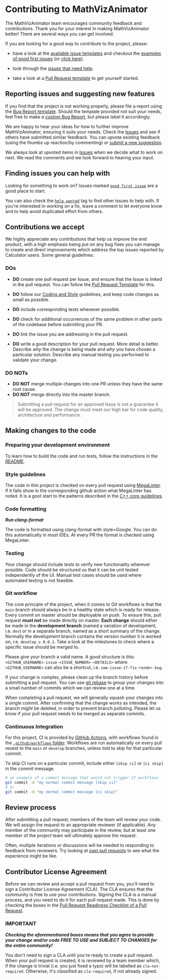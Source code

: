 # Contributing to MathVizAnimator

The MathVizAnimator team encourages community feedback and contributions.
Thank you for your interest in making MathVizAnimator better! There are several
ways you can get involved.

If you are looking for a good way to contribute to the project, please:

* have a look at the [available issue templates](https://github.com/codingwithmagga/mathvizanimator/issues/new/choose)
and checkout the [examples of good first issues](https://github.com/codingwithmagga/mathvizanimator/contribute)
(or [click here](https://github.com/codingwithmagga/mathvizanimator/issues?q=is%3Aissue+is%3Aopen+label%3A%22good+first+issue%22)).

* look through the [issues that need help](https://github.com/codingwithmagga/mathvizanimator/labels/help%20wanted).

* take a look at a [Pull Request template](PULL_REQUEST_TEMPLATE.md) to get yourself
started.

## Reporting issues and suggesting new features

If you find that the project is not working properly, please file a report using
the [Bug Report template](https://github.com/codingwithmagga/mathvizanimator/issues/new?assignees=&labels=bug&projects=&template=bug_report.md&title=%5BBUG%5D).
Should the template provided not suit your needs, feel free to make a
[custom Bug Report](https://github.com/codingwithmagga/mathvizanimator/issues/new/choose),
but please label it accordingly.

We are happy to hear your ideas for how to further improve MathVizAnimator,
ensuring it suits your needs. Check the [Issues](https://github.com/codingwithmagga/mathvizanimator/issues)
and see if others have submitted similar feedback. You can upvote existing feedback
(using the thumbs up reaction/by commenting) or [submit a new suggestion](https://github.com/codingwithmagga/mathvizanimator/labels/enhancement).

We always look at upvoted items in [Issues](https://github.com/codingwithmagga/mathvizanimator/issues)
when we decide what to work on next. We read the comments and we look forward to
hearing your input.

## Finding issues you can help with

Looking for something to work on?
Issues marked [`good first issue`](https://github.com/codingwithmagga/mathvizanimator/labels/good%20first%20issue)
are a good place to start.

You can also check the [`help wanted`](https://github.com/codingwithmagga/mathvizanimator/labels/help%20wanted)
tag to find other issues to help with. If you're interested in working on a fix,
leave a comment to let everyone know and to help avoid duplicated effort from others.

## Contributions we accept

We highly appreciate any contributions that help us improve the end product, with
a high emphasis being put on any bug fixes you can manage to create and direct
improvements which address the top issues reported by Calculator users. Some general
guidelines:

### DOs

* **DO** create one pull request per Issue, and ensure that the Issue is linked
in the pull request. You can follow the [Pull Request Template](PULL_REQUEST_TEMPLATE.md)
for this.

* **DO** follow our [Coding and Style](#style-guidelines) guidelines, and keep code
changes as small as possible.

* **DO** include corresponding tests whenever possible.

* **DO** check for additional occurrences of the same problem in other parts of the
codebase before submitting your PR.

* **DO** link the issue you are addressing in the pull request.

* **DO** write a good description for your pull request. More detail is better.
Describe *why* the change is being made and *why* you have chosen a particular solution.
Describe any manual testing you performed to validate your change.

### DO NOTs

* **DO NOT** merge multiple changes into one PR unless they have the same root cause.
* **DO NOT** merge directly into the master branch.

> Submitting a pull request for an approved Issue is not a guarantee it will be approved.
> The change must meet our high bar for code quality, architecture and performance.

## Making changes to the code

### Preparing your development environment

To learn how to build the code and run tests, follow the instructions in the [README](README.md).

### Style guidelines

The code in this project is checked on every pull request using [MegaLinter](https://megalinter.io/latest/). 
If it fails show in the corresponding github action what MegaLinter has noted. It is a goot start to the patterns described in the
[C++ core guidelines](https://isocpp.github.io/CppCoreGuidelines/CppCoreGuidelines).

### Code formatting

***Run clang-format***

The code is formatted using clang-format with style=Google. You can do this automatically in most IDEs.
At every PR the format is checked using MegaLinter.

### Testing

Your change should include tests to verify new functionality wherever possible.
Code should be structured so that it can be unit tested independently of the UI.
Manual test cases should be used where automated testing is not feasible.

### Git workflow

The core principle of the project, when it comes to Git workflows is that the
`main` branch should always be in a healthy state which is ready for release.
Every commit on master should be deployable on push. To ensure this, pull request
**must not** be made directly on master. **Each change** should either be made in
the **development branch** (named a variation of development, i.e. `dev`) or in a
separate branch, named as a short summary of the change. Normally the development 
branch contains the version number it is worked on, i.e. `develop_v.0.0.1`. Take
a look at the milestones to check where a specific issue should be merged to.

Please give your branch a valid name. A good structure is this: 
`<GITHUB_USERNAME>-issue-<ISSUE_NUMBER>-<DETAILS>`
where `<GITHUB_USERNAME>` can also be a shortcut, i.e. `cwm-issue-17-fix-render-bug`.

If your change is complex, please clean up the branch history before submitting a
pull request. You can use [git rebase](https://git-scm.com/book/en/v2/Git-Branching-Rebasing)
to group your changes into a small number of commits which we can review one at a
time.

When completing a pull request, we will generally squash your changes into a single
commit. After confirming that the change works as intended, the branch *might* be
deleted, in order to prevent branch polluting. Please let us know if your pull request
needs to be merged as separate commits.

### Continuous Integration

For this project, CI is provided by [GitHub Actions](https://github.com/features/actions),
with workflows found in the [`.github/workflows` folder](.github/workflows). Workflows
are run automatically on every pull reuest to the `main` or `develop` branches, unless told to skip
for that particular commit.

To skip CI runs on a particular commit, include either `[skip ci]` or `[ci skip]`
in the commit message.

```bash
# an example of a commit message that would not trigger CI workflows
git commit -m "my normal commit message [skip ci]"
# or
git commit -m "my normal commit message [ci skip]"
```

## Review process

After submitting a pull request, members of the team will review your code. We will
assign the request to an appropriate reviewer (if applicable). Any member of the
community may participate in the review, but at least one member of the project team
will ultimately approve the request.

Often, multiple iterations or discussions will be needed to responding to feedback
from reviewers. Try looking at [past pull requests](https://github.com/codingwithmagga/mathvizanimator/pulls?q=is%3Apr+is%3Aclosed)
to see what the experience might be like.

## Contributor License Agreement

Before we can review and accept a pull request from you, you'll need to sign a
Contributor License Agreement (CLA). The CLA ensures that the community is free
to use your contributions. Signing the CLA is a manual process, and you need to
do it for each pull request made. This is done by checking the boxes in the
[Pull Request Readiness Checklist of a Pull Request](PULL_REQUEST_TEMPLATE.md#Pull-Request-Readiness-Checklist).

### IMPORTANT

***Checking the aforementioned boxes means that you agree to provide your change
and/or code FREE TO USE and SUBJECT TO CHANGES for the entire community!***

You don't need to sign a CLA until you're ready to create a pull request. When your
pull request is created, it is reviewed by a team member which, if the change is
trivial (i.e. you just fixed a typo) will be labelled as `cla-not-required`.
Otherwise, it's classified as `cla-required`, if not already signed.
